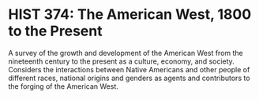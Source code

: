 # HIST 374: The American West, 1800 to the Present

A survey of the growth and development of the American West from the nineteenth century to the present as a culture, economy, and society. Considers the interactions between Native Americans and other people of different races, national origins and genders as agents and contributors to the forging of the American West.